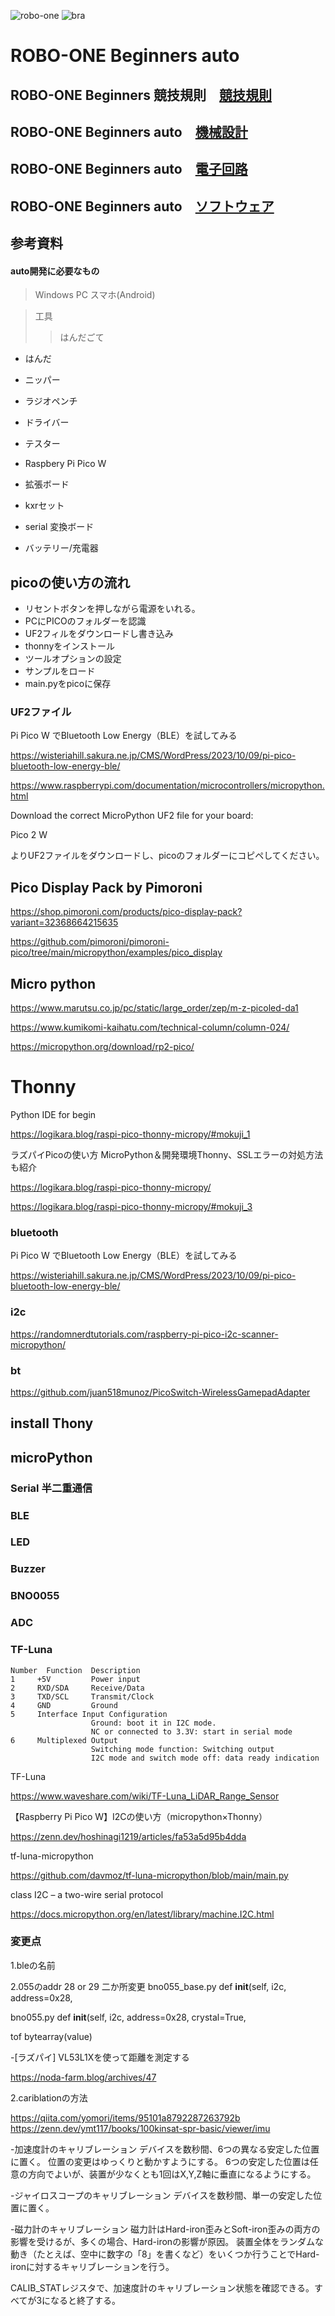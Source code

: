 ![robo-one](pics/robo-one.png)  ![bra](pics/bra.png)
# ROBO-ONE Beginners auto

## ROBO-ONE Beginners 競技規則　[競技規則](https://github.com/nishibra/ROBO-ONE_Beginners)
## ROBO-ONE Beginners auto　[機械設計](Mechanical_Design.md)
## ROBO-ONE Beginners auto　[電子回路](Electronic_Circuit.md)
## ROBO-ONE Beginners auto　[ソフトウェア](Software.md)


## 参考資料
#### auto開発に必要なもの
>Windows PC
>スマホ(Android)

>工具
>>はんだごて
-  はんだ
-  ニッパー
-  ラジオペンチ
-  ドライバー
-  テスター

- Raspbery Pi Pico W
-  拡張ボード
-  kxrセット
-  serial 変換ボード
-  バッテリー/充電器


## picoの使い方の流れ

- リセントボタンを押しながら電源をいれる。
- PCにPICOのフォルダーを認識
- UF2フィルをダウンロードし書き込み
- thonnyをインストール
- ツールオプションの設定
- サンプルをロード
- main.pyをpicoに保存

### UF2ファイル

Pi Pico W でBluetooth Low Energy（BLE）を試してみる

https://wisteriahill.sakura.ne.jp/CMS/WordPress/2023/10/09/pi-pico-bluetooth-low-energy-ble/

https://www.raspberrypi.com/documentation/microcontrollers/micropython.html

Download the correct MicroPython UF2 file for your board:

Pico 2 W

よりUF2ファイルをダウンロードし、picoのフォルダーにコピペしてください。








## Pico Display Pack by Pimoroni

https://shop.pimoroni.com/products/pico-display-pack?variant=32368664215635

https://github.com/pimoroni/pimoroni-pico/tree/main/micropython/examples/pico_display

## Micro python

https://www.marutsu.co.jp/pc/static/large_order/zep/m-z-picoled-da1

https://www.kumikomi-kaihatu.com/technical-column/column-024/

https://micropython.org/download/rp2-pico/

# Thonny

Python IDE for begin

https://logikara.blog/raspi-pico-thonny-micropy/#mokuji_1

ラズパイPicoの使い方 MicroPython＆開発環境Thonny、SSLエラーの対処方法も紹介

https://logikara.blog/raspi-pico-thonny-micropy/

https://logikara.blog/raspi-pico-thonny-micropy/#mokuji_3


### bluetooth

Pi Pico W でBluetooth Low Energy（BLE）を試してみる

https://wisteriahill.sakura.ne.jp/CMS/WordPress/2023/10/09/pi-pico-bluetooth-low-energy-ble/

### i2c

https://randomnerdtutorials.com/raspberry-pi-pico-i2c-scanner-micropython/

### bt

https://github.com/juan518munoz/PicoSwitch-WirelessGamepadAdapter



## install Thony
## microPython

### Serial 半二重通信
### BLE



### LED
### Buzzer
### BNO0055
### ADC 
### TF-Luna
```
Number  Function  Description
1     +5V         Power input
2     RXD/SDA     Receive/Data
3     TXD/SCL     Transmit/Clock
4     GND         Ground
5     Interface Input Configuration
                  Ground: boot it in I2C mode.
                  NC or connected to 3.3V: start in serial mode
6     Multiplexed Output
                  Switching mode function: Switching output
                  I2C mode and switch mode off: data ready indication
```
TF-Luna

https://www.waveshare.com/wiki/TF-Luna_LiDAR_Range_Sensor

【Raspberry Pi Pico W】I2Cの使い方（micropython×Thonny）

https://zenn.dev/hoshinagi1219/articles/fa53a5d95b4dda

tf-luna-micropython

https://github.com/davmoz/tf-luna-micropython/blob/main/main.py

class I2C – a two-wire serial protocol

https://docs.micropython.org/en/latest/library/machine.I2C.html


### 変更点
1.bleの名前

2.055のaddr 28 or 29 二か所変更
bno055_base.py
  def __init__(self, i2c, address=0x28, 

bno055.py
def __init__(self, i2c, address=0x28, crystal=True, 

tof
bytearray(value)


-[ラズパイ] VL53L1Xを使って距離を測定する

https://noda-farm.blog/archives/47






2.cariblationの方法

https://qiita.com/yomori/items/95101a8792287263792b
https://zenn.dev/ymt117/books/100kinsat-spr-basic/viewer/imu

-加速度計のキャリブレーション
デバイスを数秒間、6つの異なる安定した位置に置く。
位置の変更はゆっくりと動かすようにする。
6つの安定した位置は任意の方向でよいが、装置が少なくとも1回はX,Y,Z軸に垂直になるようにする。

-ジャイロスコープのキャリブレーション
デバイスを数秒間、単一の安定した位置に置く。

-磁力計のキャリブレーション
磁力計はHard-iron歪みとSoft-iron歪みの両方の影響を受けるが、多くの場合、Hard-ironの影響が原因。
装置全体をランダムな動き（たとえば、空中に数字の「8」を書くなど）をいくつか行うことでHard-ironに対するキャリブレーションを行う。

CALIB_STATレジスタで、加速度計のキャリブレーション状態を確認できる。すべてが3になると終了する。




